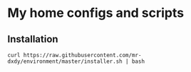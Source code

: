 My home configs and scripts
===========================

## Installation

```
curl https://raw.githubusercontent.com/mr-dxdy/environment/master/installer.sh | bash
```
